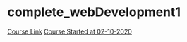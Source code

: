 # complete_webDevelopment1

[Course Link](https://www.udemy.com/course/web-development-masterclass-complete-certificate-course)
[Course Started at 02-10-2020]()
